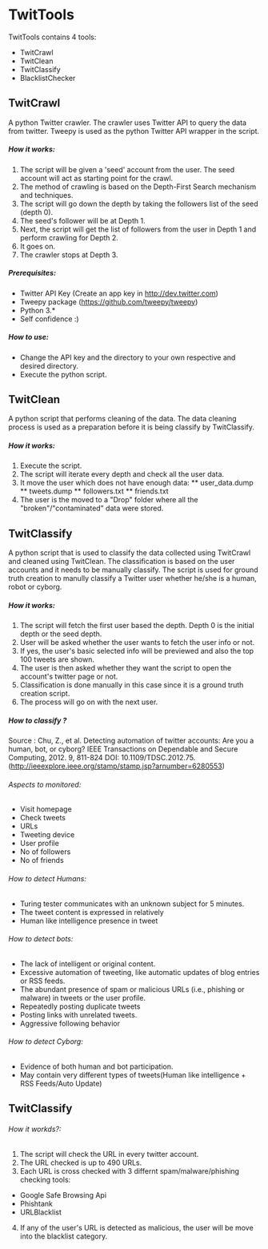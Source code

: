 # TwitTools
TwitTools contains 4 tools: 
* TwitCrawl
* TwitClean
* TwitClassify
* BlacklistChecker

## TwitCrawl
A python Twitter crawler. The crawler uses Twitter API to query the data from twitter. Tweepy is used as the python Twitter API wrapper in the script.

##### How it works:
1. The script will be given a 'seed' account from the user. The seed account will act as starting point for the crawl.
2. The method of crawling is based on the Depth-First Search mechanism and techniques.
3. The script will go down the depth by taking the followers list of the seed (depth 0).
4. The seed's follower will be at Depth 1.
5. Next, the script will get the list of followers from the user in Depth 1 and perform crawling for Depth 2.
6. It goes on.
7. The crawler stops at Depth 3.

##### Prerequisites:
* Twitter API Key (Create an app key in http://dev.twitter.com)
* Tweepy package (https://github.com/tweepy/tweepy)
* Python 3.*
* Self confidence :)

##### How to use:
* Change the API key and the directory to your own respective and desired directory.
* Execute the python script.

## TwitClean
A python script that performs cleaning of the data. The data cleaning process is used as a preparation before it is being classify by TwitClassify.

##### How it works:
1. Execute the script.
3. The script will iterate every depth and check all the user data.
2. It move the user which does not have enough data:
** user_data.dump
** tweets.dump
** followers.txt
** friends.txt
3. The user is the moved to a "Drop" folder where all the "broken"/"contaminated" data were stored.

## TwitClassify
A python script that is used to classify the data collected using TwitCrawl and cleaned using TwitClean. The classification is based on the user accounts and it needs to be manually classify. The script is used for ground truth creation to manully classify a Twitter user whether he/she is a human, robot or cyborg.

##### How it works:
1. The script will fetch the first user based the depth. Depth 0 is the initial depth or the seed depth.
2. User will be asked whether the user wants to fetch the user info or not.
3. If yes, the user's basic selected info will be previewed and also the top 100 tweets are shown.
4. The user is then asked whether they want the script to open the account's twitter page or not.
5. Classification is done manually in this case since it is a ground truth creation script.
6. The process will go on with the next user.

##### How to *classify* ?
Source : Chu, Z., et al. Detecting automation of twitter accounts: Are you a human, bot, or cyborg? IEEE Transactions on Dependable and Secure Computing, 2012. 9, 811-824 DOI: 10.1109/TDSC.2012.75.
(http://ieeexplore.ieee.org/stamp/stamp.jsp?arnumber=6280553)

###### Aspects to monitored:
* Visit homepage
* Check tweets
* URLs
* Tweeting device
* User profile
* No of followers
* No of friends


###### How to detect Humans:
* Turing tester communicates with an unknown subject for 5 minutes.
* The tweet content is expressed in relatively
* Human like intelligence presence in tweet

###### How to detect bots:
* The lack of intelligent or original content.
* Excessive automation of tweeting, like automatic updates of blog entries or RSS feeds.
* The abundant presence of spam or malicious URLs (i.e., phishing or malware) in tweets or the user profile.
* Repeatedly posting duplicate tweets
* Posting links with unrelated tweets.
* Aggressive following behavior

###### How to detect Cyborg:
* Evidence of both human and bot participation.
* May contain very different types of tweets(Human like intelligence + RSS Feeds/Auto Update)

 
## TwitClassify

###### How it workds?:
1. The script will check the URL in every twitter account.
2. The URL checked is up to 490 URLs.
3. Each URL is cross checked with 3 differnt spam/malware/phishing checking tools:
* Google Safe Browsing Api
* Phishtank
* URLBlacklist
4. If any of the user's URL is detected as malicious, the user will be move into the blacklist category.
